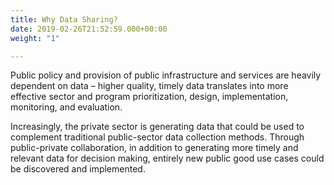 ```yaml
---
title: Why Data Sharing?
date: 2019-02-26T21:52:59.000+00:00
weight: "1"

---
```

Public policy and provision of public infrastructure and services are heavily dependent on data – higher quality, timely data translates into more effective sector and program prioritization, design, implementation, monitoring, and evaluation.

Increasingly, the private sector is generating data that could be used to complement traditional public-sector data collection methods. Through public-private collaboration, in addition to generating more timely and relevant data for decision making, entirely new public good use cases could be discovered and implemented.